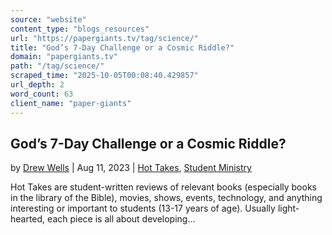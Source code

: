 ```yaml
---
source: "website"
content_type: "blogs_resources"
url: "https://papergiants.tv/tag/science/"
title: "God’s 7-Day Challenge or a Cosmic Riddle?"
domain: "papergiants.tv"
path: "/tag/science/"
scraped_time: "2025-10-05T00:08:40.429857"
url_depth: 2
word_count: 63
client_name: "paper-giants"
---
```


## God’s 7-Day Challenge or a Cosmic Riddle?

by [Drew Wells](https://papergiants.tv/author/drew/ "Posts by Drew Wells") | Aug 11, 2023 | [Hot Takes](https://papergiants.tv/category/studentresources/hot-takes/), [Student Ministry](https://papergiants.tv/category/studentresources/)

Hot Takes are student-written reviews of relevant books (especially books in the library of the Bible), movies, shows, events, technology, and anything interesting or important to students (13-17 years of age). Usually light-hearted, each piece is all about developing...